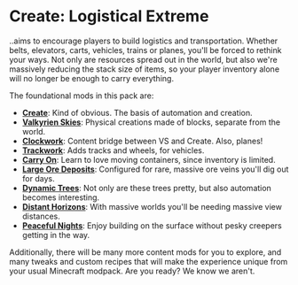# Create: Logistical Extreme

..aims to encourage players to build logistics and transportation. Whether belts, elevators, carts, vehicles, trains or planes, you'll be forced to rethink your ways. Not only are resources spread out in the world, but also we're massively reducing the stack size of items, so your player inventory alone will no longer be enough to carry everything.

The foundational mods in this pack are:
- **[Create]**: Kind of obvious. The basis of automation and creation.
- **[Valkyrien Skies]**: Physical creations made of blocks, separate from the world.
- **[Clockwork]**: Content bridge between VS and Create. Also, planes!
- **[Trackwork]**: Adds tracks and wheels, for vehicles.
- **[Carry On]**: Learn to love moving containers, since inventory is limited.
- **[Large Ore Deposits]**: Configured for rare, massive ore veins you'll dig out for days.
- **[Dynamic Trees]**: Not only are these trees pretty, but also automation becomes interesting.
- **[Distant Horizons]**: With massive worlds you'll be needing massive view distances.
- **[Peaceful Nights]**: Enjoy building on the surface without pesky creepers getting in the way.

Additionally, there will be many more content mods for you to explore, and many tweaks and custom recipes that will make the experience unique from your usual Minecraft modpack. Are you ready? We know we aren't.

[Create]: https://modrinth.com/mod/create
[Valkyrien Skies]: https://modrinth.com/mod/valkyrien-skies
[Clockwork]: https://modrinth.com/mod/create-clockwork
[Trackwork]: https://modrinth.com/mod/trackwork
[Carry On]: https://modrinth.com/mod/carry-on
[Large Ore Deposits]: https://www.curseforge.com/minecraft/mc-mods/large-ore-deposits
[Dynamic Trees]: https://modrinth.com/mod/dynamictrees
[Distant Horizons]: https://modrinth.com/mod/distanthorizons
[Peaceful Nights]: https://modrinth.com/mod/peaceful-nights
